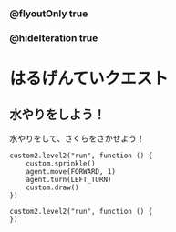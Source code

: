 ### @flyoutOnly true
### @hideIteration true

# はるげんていクエスト

## 水やりをしよう！

水やりをして、さくらをさかせよう！

```ghost
custom2.level2("run", function () {
    custom.sprinkle()
    agent.move(FORWARD, 1)
    agent.turn(LEFT_TURN)
    custom.draw()
})
```

```template
custom2.level2("run", function () {
})
```